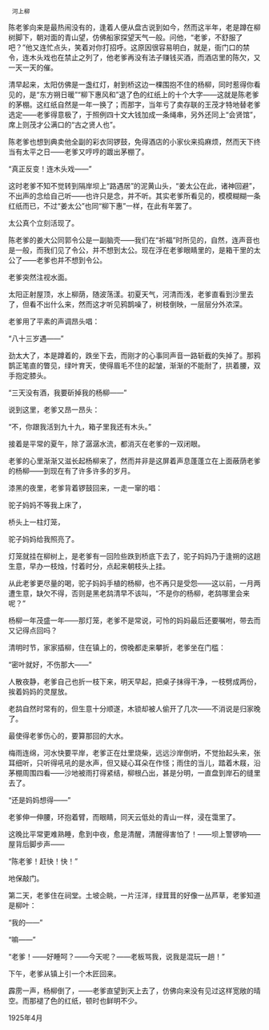      河上柳 

   陈老爹向来是最热闹没有的，逢着人便从盘古说到如今，然而这半年，老是蹲在柳树脚下，朝对面的青山望，仿佛船家探望天气一般。问他，“老爹，不舒服了吧？”他又连忙点头，笑着对你打招呼。这原因很容易明白，就是，衙门口的禁令，连木头戏也在禁止之列了，他老爹再没有法子赚钱买酒，而酒店里的陈欠，又一天一天的催。

   清早起来，太阳仿佛是一盏红灯，射到桥这边一棵围抱不住的杨柳，同时惹得你看见的，是“东方朔日暖”“柳下惠风和”退了色的红纸上的十个大字——这就是陈老爹的茅棚。这红纸自然是一年一换了；而那字，当年亏了卖存联的王茂才特地替老爹选定——老爹得意极了，于照例四十文大钱加成一条绳串，另外还同上“会贤馆”，席上则茂才公满口的“古之贤人也”。

   陈老爹也想到典卖他全副的彩衣同锣鼓，免得酒店的小家伙来捣麻烦，然而天下终当有太平之日——老爹又哼哼的踱出茅棚了。

   “真正反变！连木头戏——”

   这时老爹不知不觉转到隔岸坝上“路遇居”的泥黄山头，“姜太公在此，诸神回避”，不出声的念给自己听——也许只是念，并不听。其实老爹所看见的，模模糊糊一条红纸而已，不过“姜太公”也同“柳下惠”一样，在此有年罢了。

   太公真个立刻活现了。

   陈老爹的姜大公同郭令公是一副脑壳——我们在“祈福”时所见的，自然，连声音也是一般，而我们见了令公，并不想到太公。现在浮在老爹眼睛里的，是箱干里的太公了——老爹也并不想到令公。

   老爹突然注视水面。

   太阳正射屋顶，水上柳荫，随波荡漾。初夏天气，河清而浅，老爹直看到沙里去了，但看不出什么来，然而这才听见鸦鹊噪了，树枝倒映，一层层分外浓深。

   老爹用了平素的声调昂头唱：

   “八十三岁遇——”

   劲太大了，本是蹲着的，跌坐下去，而刚才的心事同声音一路斩截的失掉了。那鸦鹊正笔直的瞥见，绿叶育天，使得眉毛不住的起皱，渐渐的不能耐了，拱着腰，双手抱定膝头。

   “三天没有酒，我要斫掉我的杨柳——”

   说到这里，老爹又昂一昂头：

   “不，你跟我活到九十九，箱子里我还有木头。”

   接着是平常的夏午，除了潺潺水流，都消灭在老爹的一双闭眼。

   老爹的心里渐渐又滋长起杨柳来了，然而并非是这屏着声息蓬蓬立在上面蔽荫老爹的杨柳——到现在有了许多许多的岁月。

   漆黑的夜里，老爹背着锣鼓回来，一走一窜的唱：

   驼子妈妈不等我上床了，

   桥头上一柱灯笼，

   驼子妈妈给我照亮了。

   灯笼就挂在柳树上，是老爹有一回险些跌到桥底下去了，驼子妈妈乃于逢朔的这趟生意，早办一枝烛，忖着时分，点起来朝枝头上挂。

   从此老爹更尽量的喝，驼子妈妈手植的杨柳，也不再只是受怨——这以前，一月两遭生意，缺欠不得，否则是黑老鸹清早不该叫，“不是你的杨柳，老鸹哪里会来呢？”

   杨柳一年茂盛一年——那灯笼，老爹不是常说，可怜的妈妈最后还要嘱咐，带去而又记得点回吗？

   清明时节，家家插柳，住在镇上的，傍晚都走来攀折，老爹坐在门槛：

   “密叶就好，不伤那大——”

   人散夜静，老爹自己也折一枝下来，明天早起，把桌子抹得干净，一枝劈成两份，挨着妈妈的灵屋放。

   老鸹自然时常有的，但生意十分顺遂，木锁却被人偷开了几次——不消说是归家晚了。

   最使得老爹伤心的，要算那回的大水。

   梅雨连绵，河水快要平岸，老爹正在灶里烧柴，远远沙岸倒坍，不觉抬起头来，张耳细听，只听得吼吼的是水声，但又疑心耳朵在作怪；雨住的当儿，踏着木屐，沿茅棚周围四看——沙地被雨打得紧结，柳根凸出，甚是分明，一直盘到岸石的缝里去了。

   “还是妈妈想得——”

   老爹伸一伸腰，环抱着臂，而眼睛，同天云低处的青山一样，浸在霭里了。

   这晚比平常更难熟睡，愈到中夜，愈是清醒，清醒得害怕了！——坝上警锣响——屋背后脚步声——

   “陈老爹！赶快！快！”

   地保敲门。

   第二天，老爹住在祠堂。土坡企眺，一片汪洋，绿茸茸的好像一丛芦草，老爹知道是柳叶：

   “我的——”

   “嘛——”

   “老爹！——好睡呵？——今天呢？——老板骂我，说我是混玩一趟！”

   下午，老爹从镇上引一个木匠回来。

   霹雳一声，杨柳倒了，——老爹直望到天上去了，仿佛向来没有见过这样宽敞的晴空。而那褪了色的红纸，顿时也鲜明不少。

   1925年4月

